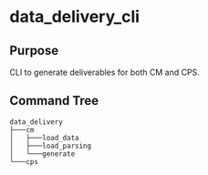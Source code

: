 # data_delivery_cli

## Purpose

CLI to generate deliverables for both CM and CPS.

## Command Tree
```
data_delivery
├───cm
│   ├───load_data
│   ├───load_parsing
│   └───generate
└───cps
```